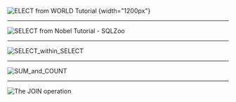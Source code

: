
![ELECT from WORLD Tutorial](https://github.com/viktormark/Sql/assets/58149046/a532b322-371c-43e6-8fb2-92fabdaf455f) {width="1200px"}

----------
![SELECT from Nobel Tutorial - SQLZoo](https://github.com/viktormark/Sql/assets/58149046/9acbb19a-f4e2-49cd-ba10-5759ab0c624a)

----------
![SELECT_within_SELECT](https://github.com/viktormark/Sql/assets/58149046/cfc95dd9-3815-4971-9d72-f88117225a17)

----------
![SUM_and_COUNT](https://github.com/viktormark/Sql/assets/58149046/c47dd205-7aac-485e-8f47-b9e40d387f3d)

----------
![The JOIN operation](https://github.com/viktormark/Sql/assets/58149046/a0766487-74b3-426d-b0b0-29a60cbdd020)



